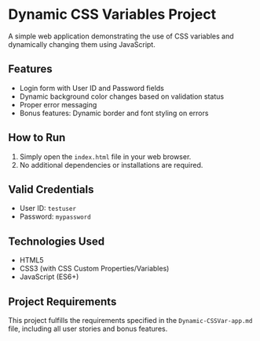 # Dynamic CSS Variables Project

A simple web application demonstrating the use of CSS variables and dynamically changing them using JavaScript.

## Features

- Login form with User ID and Password fields
- Dynamic background color changes based on validation status
- Proper error messaging
- Bonus features: Dynamic border and font styling on errors

## How to Run

1. Simply open the `index.html` file in your web browser.
2. No additional dependencies or installations are required.

## Valid Credentials

- User ID: `testuser`
- Password: `mypassword`

## Technologies Used

- HTML5
- CSS3 (with CSS Custom Properties/Variables)
- JavaScript (ES6+)

## Project Requirements

This project fulfills the requirements specified in the `Dynamic-CSSVar-app.md` file, including all user stories and bonus features. 